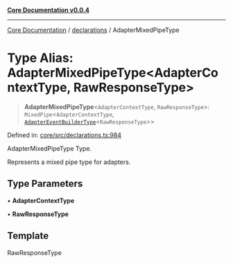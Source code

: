 [**Core Documentation v0.0.4**](../../README.md)

***

[Core Documentation](../../modules.md) / [declarations](../README.md) / AdapterMixedPipeType

# Type Alias: AdapterMixedPipeType\<AdapterContextType, RawResponseType\>

> **AdapterMixedPipeType**\<`AdapterContextType`, `RawResponseType`\>: `MixedPipe`\<`AdapterContextType`, [`AdapterEventBuilderType`](AdapterEventBuilderType.md)\<`RawResponseType`\>\>

Defined in: [core/src/declarations.ts:984](https://github.com/stonemjs/core/blob/d2167ff53d508d3a75c05f0cf962180518d3e061/src/declarations.ts#L984)

AdapterMixedPipeType Type.

Represents a mixed pipe type for adapters.

## Type Parameters

• **AdapterContextType**

• **RawResponseType**

## Template

RawResponseType
